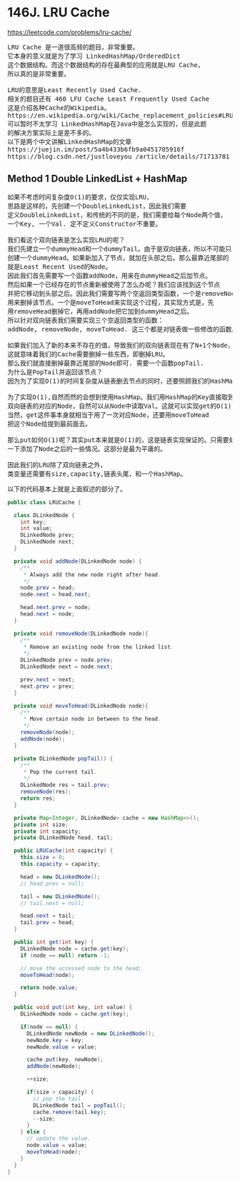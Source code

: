 # 146J. LRU Cache
https://leetcode.com/problems/lru-cache/

<pre>
LRU Cache 是一道很高频的题目，非常重要。
它本身的意义就是为了学习 LinkedHashMap/OrderedDict
这个数据结构。而这个数据结构的存在最典型的应用就是LRU Cache，
所以真的是非常重要。

LRU的意思是Least Recently Used Cache.
相关的题目还有 460 LFU Cache Least Frequently Used Cache
这是介绍各种Cache的Wikipedia。
https://en.wikipedia.org/wiki/Cache_replacement_policies#LRU
可以暂时不太学习 LinkedHashMap在Java中是怎么实现的，但是此题
的解决方案实际上是差不多的。
以下是两个中文讲解LinkedHashMap的文章
https://juejin.im/post/5a4b433b6fb9a0451705916f
https://blog.csdn.net/justloveyou_/article/details/71713781
</pre>
## Method 1 Double LinkedList + HashMap
<pre>
如果不考虑时间复杂度O(1)的要求，仅仅实现LRU，
思路是这样的，先创建一个DoubleLinkedList，因此我们需要
定义DoubleLinkedList，和传统的不同的是，我们需要给每个Node两个值，
一个Key, 一个Val. 定不定义Constructor不重要。

我们看这个双向链表是怎么实现LRU的呢？
我们先建立一个dummyHead和一个dummyTail。由于是双向链表，所以不可能只
创建一个dummyHead。如果新加入了节点，就加在头部之后。那么最靠近尾部的
就是Least Recent Used的Node。
因此我们首先需要写一个函数addNode，用来在dummyHead之后加节点。
然后如果一个已经存在的节点重新被使用了怎么办呢？我们应该找到这个节点
并把它移动到头部之后。因此我们需要写两个空返回类型函数，一个是removeNode,
用来删掉该节点。一个是moveToHead来实现这个过程，其实现方式是，先
用removeHead删掉它，再用addNode把它加到dummyHead之后。
所以针对双向链表我们需要实现三个空返回类型的函数：
addNode, removeNode, moveToHead. 这三个都是对链表做一些修改的函数。

如果我们加入了新的本来不存在的值，导致我们的双向链表现在有了N+1个Node，
这就意味着我们的Cache需要删掉一些东西，即删掉LRU。
那么我们就直接删掉最靠近尾部的Node即可. 需要一个函数popTail.
为什么是PopTail并返回该节点？
因为为了实现O(1)的时间复杂度从链表删去节点的同时，还要照顾我们的HashMap。

为了实现O(1),自然而然的会想到使用HashMap。我们用HashMap的Key直接取到
双向链表的对应的Node，自然可以从Node中读取Val。这就可以实现get的O(1).
当然，get这件事本身就相当于用了一次对应Node，还要用moveToHead
把这个Node给提到最前面去。

那么put如何O(1)呢？其实put本来就是O(1)的，这是链表实现保证的。只需要处理
一下添加了Node之后的一些情况。这部分是最为平庸的。

因此我们的LRU除了双向链表之外，
类变量还需要有size,capacity,链表头尾，和一个HashMap。
</pre>

以下的代码基本上就是上面叙述的部分了。
```Java
public class LRUCache {

  class DLinkedNode {
    int key;
    int value;
    DLinkedNode prev;
    DLinkedNode next;
  }

  private void addNode(DLinkedNode node) {
    /**
     * Always add the new node right after head.
     */
    node.prev = head;
    node.next = head.next;

    head.next.prev = node;
    head.next = node;
  }

  private void removeNode(DLinkedNode node){
    /**
     * Remove an existing node from the linked list.
     */
    DLinkedNode prev = node.prev;
    DLinkedNode next = node.next;

    prev.next = next;
    next.prev = prev;
  }

  private void moveToHead(DLinkedNode node){
    /**
     * Move certain node in between to the head.
     */
    removeNode(node);
    addNode(node);
  }

  private DLinkedNode popTail() {
    /**
     * Pop the current tail.
     */
    DLinkedNode res = tail.prev;
    removeNode(res);
    return res;
  }

  private Map<Integer, DLinkedNode> cache = new HashMap<>();
  private int size;
  private int capacity;
  private DLinkedNode head, tail;

  public LRUCache(int capacity) {
    this.size = 0;
    this.capacity = capacity;

    head = new DLinkedNode();
    // head.prev = null;

    tail = new DLinkedNode();
    // tail.next = null;

    head.next = tail;
    tail.prev = head;
  }

  public int get(int key) {
    DLinkedNode node = cache.get(key);
    if (node == null) return -1;

    // move the accessed node to the head;
    moveToHead(node);

    return node.value;
  }

  public void put(int key, int value) {
    DLinkedNode node = cache.get(key);

    if(node == null) {
      DLinkedNode newNode = new DLinkedNode();
      newNode.key = key;
      newNode.value = value;

      cache.put(key, newNode);
      addNode(newNode);

      ++size;

      if(size > capacity) {
        // pop the tail
        DLinkedNode tail = popTail();
        cache.remove(tail.key);
        --size;
      }
    } else {
      // update the value.
      node.value = value;
      moveToHead(node);
    }
  }
}
```
